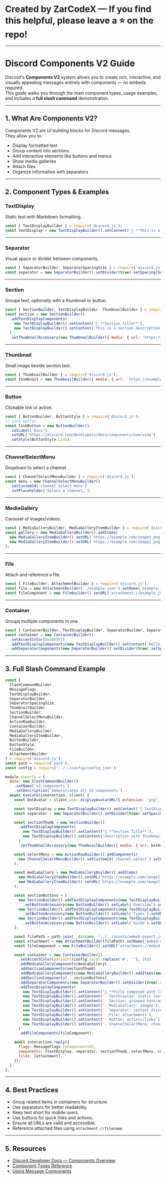 # Created by ZarCodeX — If you find this helpful, please leave a ⭐ on the repo!

---

# Discord Components V2 Guide

Discord's **Components V2** system allows you to create rich, interactive, and visually appealing messages entirely with components — no embeds required.  
This guide walks you through the main component types, usage examples, and includes a **full slash command** demonstration.

---

## 1. What Are Components V2?

Components V2 are UI building blocks for Discord messages.  
They allow you to:
- Display formatted text
- Group content into sections
- Add interactive elements like buttons and menus
- Show media galleries
- Attach files
- Organize information with separators

---

## 2. Component Types & Examples

### **TextDisplay**
Static text with Markdown formatting.
```js
const { TextDisplayBuilder } = require('discord.js');
const textDisplay = new TextDisplayBuilder().setContent('📝 **This is a TextDisplay component.**');
````

---

### **Separator**

Visual space or divider between components.

```js
const { SeparatorBuilder, SeparatorSpacingSize } = require('discord.js');
const separator = new SeparatorBuilder().setDivider(true).setSpacing(SeparatorSpacingSize.Small);
```

---

### **Section**

Groups text, optionally with a thumbnail or button.

```js
const { SectionBuilder, TextDisplayBuilder, ThumbnailBuilder } = require('discord.js');
const section = new SectionBuilder()
  .addTextDisplayComponents(
    new TextDisplayBuilder().setContent('📄 **Section Title**'),
    new TextDisplayBuilder().setContent('This is a section description.')
  )
  .setThumbnailAccessory(new ThumbnailBuilder({ media: { url: 'https://example.com/image.png' } }));
```

---

### **Thumbnail**

Small image beside section text.

```js
const { ThumbnailBuilder } = require('discord.js');
const thumbnail = new ThumbnailBuilder({ media: { url: 'https://example.com/avatar.png' } });
```

---

### **Button**

Clickable link or action.

```js
const { ButtonBuilder, ButtonStyle } = require('discord.js');
// Link button
const linkButton = new ButtonBuilder()
  .setLabel('Docs')
  .setURL('https://discord.com/developers/docs/components/overview')
  .setStyle(ButtonStyle.Link);
```

---

### **ChannelSelectMenu**

Dropdown to select a channel.

```js
const { ChannelSelectMenuBuilder } = require('discord.js');
const menu = new ChannelSelectMenuBuilder()
  .setCustomId('channel_select_menu')
  .setPlaceholder('Select a channel…');
```

---

### **MediaGallery**

Carousel of images/videos.

```js
const { MediaGalleryBuilder, MediaGalleryItemBuilder } = require('discord.js');
const gallery = new MediaGalleryBuilder().addItems(
  new MediaGalleryItemBuilder().setURL('https://example.com/image1.png'),
  new MediaGalleryItemBuilder().setURL('https://example.com/image2.png')
);
```

---

### **File**

Attach and reference a file.

```js
const { FileBuilder, AttachmentBuilder } = require('discord.js');
const file = new AttachmentBuilder('./example.json').setName('example.json');
const fileComponent = new FileBuilder().setURL('attachment://example.json');
```

---

### **Container**

Groups multiple components in one.

```js
const { ContainerBuilder, TextDisplayBuilder, SeparatorBuilder, SeparatorSpacingSize } = require('discord.js');
const container = new ContainerBuilder()
  .setAccentColor(0x5865F2)
  .addTextDisplayComponents(new TextDisplayBuilder().setContent('Hello from a container!'))
  .addSeparatorComponents(new SeparatorBuilder().setDivider(true).setSpacing(SeparatorSpacingSize.Small));
```

---

## 3. Full Slash Command Example

```js
const {
  SlashCommandBuilder,
  MessageFlags,
  TextDisplayBuilder,
  SeparatorBuilder,
  SeparatorSpacingSize,
  ThumbnailBuilder,
  SectionBuilder,
  ChannelSelectMenuBuilder,
  ActionRowBuilder,
  ContainerBuilder,
  MediaGalleryBuilder,
  MediaGalleryItemBuilder,
  ButtonBuilder,
  ButtonStyle,
  FileBuilder,
  AttachmentBuilder
} = require('discord.js');
const path = require('path');
const config = require('../../config/config.json');

module.exports = {
  data: new SlashCommandBuilder()
    .setName('v2-components')
    .setDescription('Demonstrates all V2 components'),
  async execute(interaction, client) {
    const botAvatar = client.user.displayAvatarURL({ extension: 'png', size: 512 });

    const textDisplay = new TextDisplayBuilder().setContent('🔹 TextDisplay example');
    const separator = new SeparatorBuilder().setDivider(true).setSpacing(SeparatorSpacingSize.Small);

    const sectionThumb = new SectionBuilder()
      .addTextDisplayComponents(
        new TextDisplayBuilder().setContent('📄 **Section Title**'),
        new TextDisplayBuilder().setContent('Description with thumbnail.')
      )
      .setThumbnailAccessory(new ThumbnailBuilder({ media: { url: botAvatar } }));

    const selectMenu = new ActionRowBuilder().addComponents(
      new ChannelSelectMenuBuilder().setCustomId('channel_select').setPlaceholder('Select a channel…')
    );

    const mediaGallery = new MediaGalleryBuilder().addItems(
      new MediaGalleryItemBuilder().setURL('https://example.com/image1.png'),
      new MediaGalleryItemBuilder().setURL('https://example.com/image2.png')
    );

    const sectionButtons = [
      new SectionBuilder().addTextDisplayComponents(new TextDisplayBuilder().setContent('🔗 **Docs**'))
        .setButtonAccessory(new ButtonBuilder().setLabel('Overview').setURL('https://discord.com/developers/docs/components/overview').setStyle(ButtonStyle.Link)),
      new SectionBuilder().addTextDisplayComponents(new TextDisplayBuilder().setContent('📑 **Reference**'))
        .setButtonAccessory(new ButtonBuilder().setLabel('Types').setURL('https://discord.com/developers/docs/components/reference#what-is-a-component-component-types').setStyle(ButtonStyle.Link)),
      new SectionBuilder().addTextDisplayComponents(new TextDisplayBuilder().setContent('🚀 **Getting Started**'))
        .setButtonAccessory(new ButtonBuilder().setLabel('Guide').setURL('https://discord.com/developers/docs/components/using-message-components').setStyle(ButtonStyle.Link))
    ];

    const filePath = path.join(__dirname, '../../assets/embed-export.json');
    const attachment = new AttachmentBuilder(filePath).setName('embed-export.json');
    const fileComponent = new FileBuilder().setURL('attachment://embed-export.json');

    const container = new ContainerBuilder()
      .setAccentColor(parseInt(config.color.replace('#', ''), 16))
      .addMediaGalleryComponents(mediaGallery)
      .addSectionComponents(sectionThumb)
      .addMediaGalleryComponents(new MediaGalleryBuilder().addItems(new MediaGalleryItemBuilder().setURL(botAvatar)))
      .addSectionComponents(...sectionButtons)
      .addSeparatorComponents(new SeparatorBuilder().setDivider(true).setSpacing(SeparatorSpacingSize.Small))
      .addTextDisplayComponents(
        new TextDisplayBuilder().setContent('📝 **Fully composed with Components V2**'),
        new TextDisplayBuilder().setContent('- TextDisplay: static text'),
        new TextDisplayBuilder().setContent('- Section: grouped text/accessories'),
        new TextDisplayBuilder().setContent('- MediaGallery: images'),
        new TextDisplayBuilder().setContent('- Separator: content dividers'),
        new TextDisplayBuilder().setContent('- File: attachments'),
        new TextDisplayBuilder().setContent('- Button: actions/links'),
        new TextDisplayBuilder().setContent('- ChannelSelectMenu: choose channels')
      )
      .addFileComponents(fileComponent);

    await interaction.reply({
      flags: MessageFlags.IsComponentsV2,
      components: [textDisplay, separator, sectionThumb, selectMenu, container],
      files: [attachment]
    });
  }
};
```

---

## 4. Best Practices

* Group related items in containers for structure.
* Use separators for better readability.
* Keep text short for mobile users.
* Use buttons for quick links and actions.
* Ensure all URLs are valid and accessible.
* Reference attached files using `attachment://filename`.

---

## 5. Resources

* [Discord Developer Docs — Components Overview](https://discord.com/developers/docs/components/overview)
* [Component Types Reference](https://discord.com/developers/docs/components/reference#what-is-a-component-component-types)
* [Using Message Components](https://discord.com/developers/docs/components/using-message-components)
